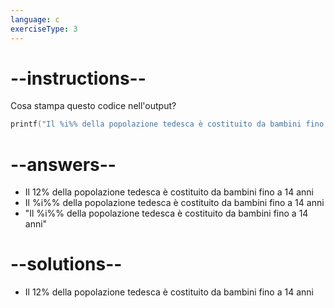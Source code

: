 ```yaml
---
language: c
exerciseType: 3
---
```


# --instructions--

Cosa stampa questo codice nell'output?
```c
printf("Il %i%% della popolazione tedesca è costituito da bambini fino a 14 anni\n", 12);
```

# --answers--

- Il 12% della popolazione tedesca è costituito da bambini fino a 14 anni
- Il %i%% della popolazione tedesca è costituito da bambini fino a 14 anni
- "Il %i%% della popolazione tedesca è costituito da bambini fino a 14 anni"

# --solutions--

- Il 12% della popolazione tedesca è costituito da bambini fino a 14 anni
